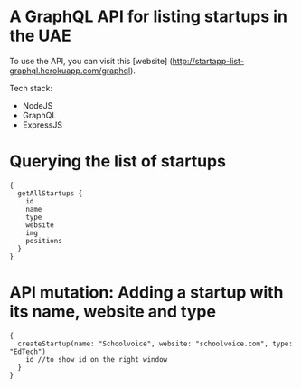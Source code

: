 # A GraphQL API for listing startups in the UAE

To use the API, you can visit this [website] (http://startapp-list-graphql.herokuapp.com/graphql).

Tech stack:
- NodeJS
- GraphQL
- ExpressJS


# Querying the list of startups
```
{
  getAllStartups {
    id 
    name
    type
    website
    img
    positions
  }
}
```

# API mutation: Adding a startup with its name, website and type
```
{
  createStartup(name: "Schoolvoice", website: "schoolvoice.com", type: "EdTech") 
    id //to show id on the right window
  }
}
```
